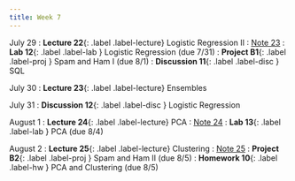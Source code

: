 ```yaml
---
title: Week 7
---
```


July 29
: **Lecture 22**{: .label .label-lecture} Logistic Regression II
    : [Note 23](https://ds100.org/course-notes/logistic_regression_2/logistic_reg_2.html)
: **Lab 12**{: .label .label-lab } Logistic Regression (due 7/31)
: **Project B1**{: .label .label-proj } Spam and Ham I (due 8/1)
: **Discussion 11**{: .label .label-disc } SQL

July 30
: **Lecture 23**{: .label .label-lecture} Ensembles

July 31
: **Discussion 12**{: .label .label-disc } Logistic Regression

August 1
: **Lecture 24**{: .label .label-lecture} PCA
    : [Note 24](https://ds100.org/course-notes/pca_1/pca_1.html)
: **Lab 13**{: .label .label-lab } PCA (due 8/4)

August 2
: **Lecture 25**{: .label .label-lecture} Clustering
    : [Note 25](https://ds100.org/course-notes/clustering/clustering.html)
: **Project B2**{: .label .label-proj } Spam and Ham II (due 8/5)
: **Homework 10**{: .label .label-hw } PCA and Clustering (due 8/5)